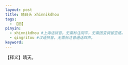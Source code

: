 ```yaml
---
layout: post
title: 晴日头 xhinnikdhou 
tags:
  - 【旧】
pinyin: 
  - xhinnikdhou #上海话拼音。无需标注阴平，无需因变调留空格。 
  - qingritou #汉语拼音。无需标注普通话四声。
keyword: 
---
```


【释义】晴天。            
                                